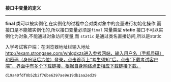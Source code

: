 **接口中变量的定义**

---

**final**
		类可以被实例化,在实例化的过程中会对类对象中的变量进行初始化操作,而接口是不能被实例化的,所以接口变量必须是`final` 常量类型
		**static**
		接口不可以实例化为对象,不能通过对象访问变量,而 `static` 是通过类名直接访问,所以是static  





入学考试客户端：在浏览器地址栏输入地址 http://exam.strongsee.com/whlgdxzs进入参考网站，输入用户名（手机号码）和密码（身份证后六位）登录，点击首页上“考生须知”后，点击“下载考试客户端”，界面中有多个下载链接，根据自身网络点击相应下载链接下载。







```
d19a40fdf0b52b2f76be6397ae9e19db1aa2ed39
```